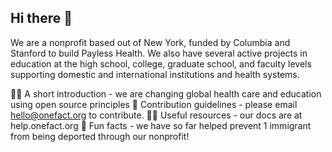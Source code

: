 ## Hi there 👋

We are a nonprofit based out of New York, funded by Columbia and Stanford to build Payless Health. We also have several active projects in education at the high school, college, graduate school, and faculty levels supporting domestic and international institutions and health systems.

🙋‍♀️ A short introduction - we are changing global health care and education using open source principles
🌈 Contribution guidelines - please email hello@onefact.org to contribute.
👩‍💻 Useful resources - our docs are at help.onefact.org
🧙 Fun facts - we have so far helped prevent 1 immigrant from being deported through our nonprofit!
